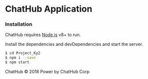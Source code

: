 # ChatHub Application

### Installation

ChatHub requires [Node.js](https://nodejs.org/) v8+ to run.

Install the dependencies and devDependencies and start the server.

```sh
$ cd Project_Ky2
$ npm i --save
$ npm start
```
ChatHub &copy; 2018
Power by ChatHub Corp